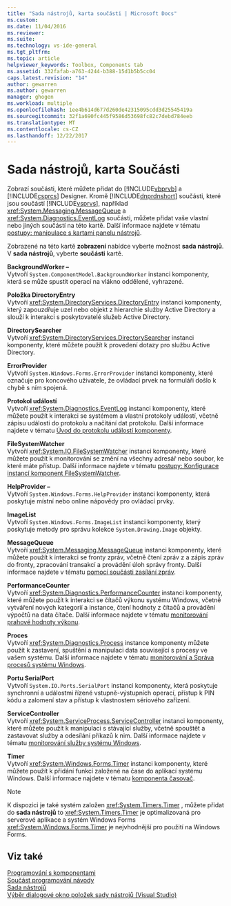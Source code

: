 ```yaml
---
title: "Sada nástrojů, karta součásti | Microsoft Docs"
ms.custom: 
ms.date: 11/04/2016
ms.reviewer: 
ms.suite: 
ms.technology: vs-ide-general
ms.tgt_pltfrm: 
ms.topic: article
helpviewer_keywords: Toolbox, Components tab
ms.assetid: 332fafab-a763-4244-b388-15d1b5b5cc04
caps.latest.revision: "14"
author: gewarren
ms.author: gewarren
manager: ghogen
ms.workload: multiple
ms.openlocfilehash: 1ee4b614d677d260de42315095cdd3d25545419a
ms.sourcegitcommit: 32f1a690fc445f9586d53698fc82c7debd784eeb
ms.translationtype: MT
ms.contentlocale: cs-CZ
ms.lasthandoff: 12/22/2017
---
```

# <a name="toolbox-components-tab"></a>Sada nástrojů, karta Součásti
Zobrazí součásti, které můžete přidat do [!INCLUDE[vbprvb](../../code-quality/includes/vbprvb_md.md)] a [!INCLUDE[csprcs](../../data-tools/includes/csprcs_md.md)] Designer. Kromě [!INCLUDE[dnprdnshort](../../code-quality/includes/dnprdnshort_md.md)] součásti, které jsou součástí [!INCLUDE[vsprvs](../../code-quality/includes/vsprvs_md.md)], například <xref:System.Messaging.MessageQueue> a <xref:System.Diagnostics.EventLog> součásti, můžete přidat vaše vlastní nebo jiných součástí na této kartě. Další informace najdete v tématu [postupy: manipulace s kartami panelu nástrojů](http://msdn.microsoft.com/en-us/21285050-cadd-455a-b1f5-a2289a89c4db).  
  
 Zobrazené na této kartě **zobrazení** nabídce vyberte možnost **sada nástrojů**. V **sada nástrojů**, vyberte **součásti** kartě.  
  
 **BackgroundWorker –**  
 Vytvoří `System.ComponentModel.BackgroundWorker` instanci komponenty, která se může spustit operací na vlákno oddělené, vyhrazené.  
  
 **Položka DirectoryEntry**  
 Vytvoří <xref:System.DirectoryServices.DirectoryEntry> instanci komponenty, který zapouzdřuje uzel nebo objekt z hierarchie služby Active Directory a slouží k interakci s poskytovatelé služeb Active Directory.  
  
 **DirectorySearcher**  
 Vytvoří <xref:System.DirectoryServices.DirectorySearcher> instanci komponenty, které můžete použít k provedení dotazy pro službu Active Directory.  
  
 **ErrorProvider**  
 Vytvoří `System.Windows.Forms.ErrorProvider` instanci komponenty, které označuje pro koncového uživatele, že ovládací prvek na formuláři došlo k chybě s ním spojená.  
  
 **Protokol událostí**  
 Vytvoří <xref:System.Diagnostics.EventLog> instanci komponenty, které můžete použít k interakci se systémem a vlastní protokoly událostí, včetně zápisu události do protokolu a načítání dat protokolu. Další informace najdete v tématu [Úvod do protokolu událostí komponenty](http://msdn.microsoft.com/en-us/a2ba4f28-4b1a-435e-99ef-51b28e21f805).  
  
 **FileSystemWatcher**  
 Vytvoří <xref:System.IO.FileSystemWatcher> instanci komponenty, které můžete použít k monitorování se změní na všechny adresář nebo soubor, ke které máte přístup. Další informace najdete v tématu [postupy: Konfigurace instancí komponent FileSystemWatcher](http://msdn.microsoft.com/en-us/2e628234-4951-4135-8a86-28b924070d50).  
  
 **HelpProvider –**  
 Vytvoří `System.Windows.Forms.HelpProvider` instanci komponenty, která poskytuje místní nebo online nápovědy pro ovládací prvky.  
  
 **ImageList**  
 Vytvoří `System.Windows.Forms.ImageList` instanci komponenty, který poskytuje metody pro správu kolekce `System.Drawing.Image` objekty.  
  
 **MessageQueue**  
 Vytvoří <xref:System.Messaging.MessageQueue> instanci komponenty, které můžete použít k interakci se fronty zpráv, včetně čtení zpráv z a zápis zpráv do fronty, zpracování transakcí a provádění úloh správy fronty. Další informace najdete v tématu [pomocí součásti zasílání zpráv](http://msdn.microsoft.com/en-us/922dbac7-26f0-4e39-b666-ccfc184793d7).  
  
 **PerformanceCounter**  
 Vytvoří <xref:System.Diagnostics.PerformanceCounter> instanci komponenty, které můžete použít k interakci se čítačů výkonu systému Windows, včetně vytváření nových kategorií a instance, čtení hodnoty z čítačů a provádění výpočtů na data čítače. Další informace najdete v tématu [monitorování prahové hodnoty výkonu](http://msdn.microsoft.com/en-us/b8b44a55-31d0-4b45-9517-8c1b1e4fdc91).  
  
 **Proces**  
 Vytvoří <xref:System.Diagnostics.Process> instance komponenty můžete použít k zastavení, spuštění a manipulaci data související s procesy ve vašem systému. Další informace najdete v tématu [monitorování a Správa procesů systému Windows](http://msdn.microsoft.com/en-us/a86bd4c1-b92c-49a0-8f32-61d67837b45e).  
  
 **Portu SerialPort**  
 Vytvoří `System.IO.Ports.SerialPort` instanci komponenty, která poskytuje synchronní a událostmi řízené vstupně-výstupních operací, přístup k PIN kódu a zalomení stav a přístup k vlastnostem sériového zařízení.  
  
 **ServiceController**  
 Vytvoří <xref:System.ServiceProcess.ServiceController> instanci komponenty, které můžete použít k manipulaci s stávající služby, včetně spouštět a zastavovat služby a odesílání příkazů k nim. Další informace najdete v tématu [monitorování služby systému Windows](http://msdn.microsoft.com/en-us/4542ee3f-e052-4cb9-8726-58e9420de222).  
  
 **Timer**  
 Vytvoří <xref:System.Windows.Forms.Timer> instanci komponenty, které můžete použít k přidání funkcí založené na čase do aplikací systému Windows. Další informace najdete v tématu [komponenta časovač](/dotnet/framework/winforms/controls/timer-component-windows-forms).  
  
> [!NOTE]
>  K dispozici je také systém založen <xref:System.Timers.Timer> , můžete přidat do **sada nástrojů** to <xref:System.Timers.Timer> je optimalizovaná pro serverové aplikace a systém Windows Forms <xref:System.Windows.Forms.Timer> je nejvhodnější pro použití na Windows Forms.  
  
## <a name="see-also"></a>Viz také  
 [Programování s komponentami](http://msdn.microsoft.com/Library/d4d4fcb4-e0b8-46b3-b679-7ee0026eb9e3)   
 [Součást programování návody](http://msdn.microsoft.com/Library/373cacf7-479e-4b05-991c-5cb18824e913)   
 [Sada nástrojů](../../ide/reference/toolbox.md)   
 [Výběr dialogové okno položek sady nástrojů (Visual Studio)](http://msdn.microsoft.com/en-us/bd07835f-18a8-433e-bccc-7141f65263bb)